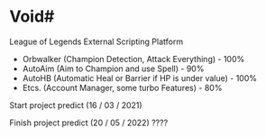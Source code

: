# Void#
  League of Legends External Scripting Platform
  - Orbwalker (Champion Detection, Attack Everything) - 100%
  - AutoAim (Aim to Champion and use Spell) - 90%
  - AutoHB (Automatic Heal or Barrier if HP is under value) - 100%
  - Etcs. (Account Manager, some turbo Features) - 80%

Start project predict (16 / 03 / 2021)

Finish project predict (20 / 05 / 2022) ????
